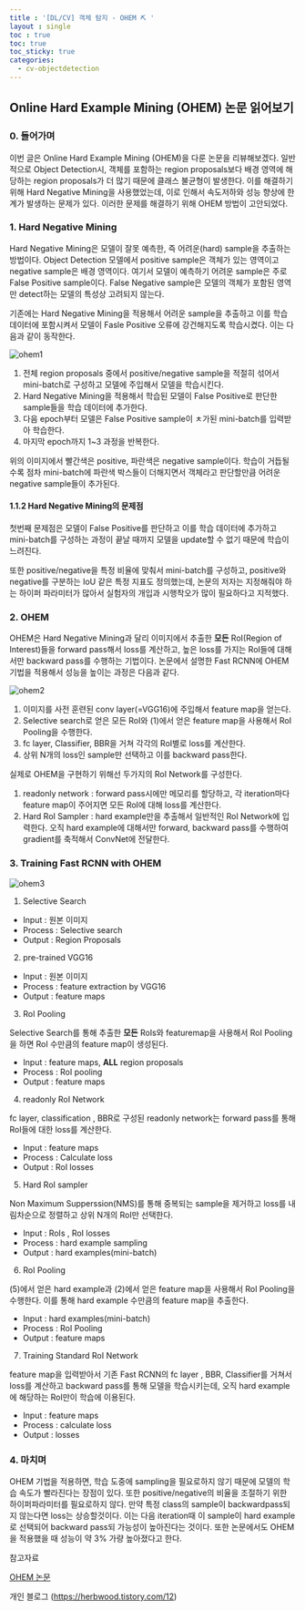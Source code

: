 ```yaml
---
title : '[DL/CV] 객체 탐지 - OHEM ⛏️ '
layout : single
toc : true
toc: true
toc_sticky: true
categories:
  - cv-objectdetection
---
```


## Online Hard Example Mining (OHEM) 논문 읽어보기

### 0. 들어가며

이번 글은 Online Hard Example Mining (OHEM)을 다룬 논문을 리뷰해보겠다. 일반적으로 Object Detection시, 객체를 포함하는 region proposals보다 배경 영역에 해당하는 region proposals가 더 많기 때문에 클래스 불균형이 발생한다. 이를 해결하기 위해 Hard Negative Mining을 사용했었는데, 이로 인해서 속도저하와 성능 향상에 한계가 발생하는 문제가 있다. 이러한 문제를 해결하기 위해 OHEM 방법이 고안되었다.

### 1. Hard Negative Mining

Hard Negative Mining은 모델이 잘못 예측한, 즉 어려운(hard) sample을 추출하는 방법이다. Object Detection 모델에서 positive sample은 객체가 있는 영역이고 negative sample은 배경 영역이다. 여기서 모델이 예측하기 어려운 sample은 주로 False Positive sample이다. False Negative sample은 모델의 객체가 포함된 영역만 detect하는 모델의 특성상 고려되지 않는다.

기존에는 Hard Negative Mining을 적용해서 어려운 sample을 추출하고 이를 학습 데이터에 포함시켜서 모델이 Fasle Positive 오류에 강건해지도록 학습시켰다. 이는 다음과 같이 동작한다.

![ohem1](https://user-images.githubusercontent.com/77332628/206851662-51dbcbe6-ec70-4a42-9aad-7da0591b1d36.jpeg)

1. 전체 region proposals 중에서 positive/negative sample을 적절히 섞어서 mini-batch로 구성하고 모델에 주입해서 모델을 학습시킨다.
2. Hard Negative Mining을 적용해서 학습된 모델이 False Positive로 판단한 sample들을 학습 데이터에 추가한다. 
3. 다음 epoch부터 모델은 False Positive sample이 ㅊ가된 mini-batch를 입력받아 학습한다.
4. 마지막 epoch까지 1~3 과정을 반복한다.

위의 이미지에서 빨간색은 positive, 파란색은 negative sample이다. 학습이 거듭될수록 점차 mini-batch에 파란색 박스들이 더해지면서 객체라고 판단할만큼 어려운 negative sample들이 추가된다.

#### 1.1.2 Hard Negative Mining의 문제점

첫번째 문제점은 모델이 False Positive를 판단하고 이를 학습 데이터에 추가하고 mini-batch를 구성하는 과정이 끝날 때까지 모델을 update할 수 없기 때문에 학습이 느려진다.

또한 positive/negative을 특정 비율에 맞춰서 mini-batch를 구성하고, positive와 negative를 구분하는 IoU 같은 특정 지표도 정의했는데, 논문의 저자는 지정해줘야 하는 하이퍼 파라미터가 많아서 실험자의 개입과 시행착오가 많이 필요하다고 지적했다.

### 2. OHEM
OHEM은 Hard Negative Mining과 달리 이미지에서 추출한 **모든** RoI(Region of Interest)들을 forward pass해서 loss를 계산하고, 높은 loss를 가지는 RoI들에 대해서만 backward pass를 수행하는 기법이다. 논문에서 설명한 Fast RCNN에 OHEM 기법을 적용해서 성능을 높이는 과정은 다음과 같다.

![ohem2](https://user-images.githubusercontent.com/77332628/206851665-8ec140c0-d7b1-4bf6-97ba-f9395d090617.png)

1. 이미지를 사전 훈련된 conv layer(=VGG16)에 주입해서 feature map을 얻는다.
2. Selective search로 얻은 모든 RoI와 (1)에서 얻은 feature map을 사용해서 RoI Pooling을 수행한다.
3. fc layer, Classifier, BBR을 거쳐 각각의 RoI별로 loss를 계산한다.
4. 상위 N개의 loss인 sample만 선택하고 이를 backward pass한다.

실제로 OHEM을 구현하기 위해선 두가지의 RoI Network를 구성한다. 
1. readonly network : forward pass시에만 메모리를 할당하고, 각 iteration마다 feature map이 주어지면 모든 RoI에 대해 loss를 계산한다.
2. Hard RoI Sampler : hard example만을 추출해서 일반적인 RoI Network에 입력한다. 오직 hard example에 대해서만 forward, backward pass를 수행하여 gradient를 축적해서 ConvNet에 전달한다.

### 3. Training Fast RCNN with OHEM

![ohem3](https://user-images.githubusercontent.com/77332628/206851669-7fb9db2b-8bf3-401d-8c32-c099275bc38a.png)

1) Selective Search

* Input : 원본 이미지
* Process : Selective search
* Output : Region Proposals

2) pre-trained VGG16
* Input : 원본 이미지
* Process : feature extraction by VGG16
* Output : feature maps

3) RoI Pooling

Selective Search를 통해 추출한 **모든** RoIs와 featuremap을 사용해서 RoI Pooling을 하면 RoI 수만큼의 feature map이 생성된다.

* Input : feature maps, **ALL** region proposals
* Process : RoI pooling
* Output : feature maps

4) readonly RoI Network

fc layer, classification , BBR로 구성된 readonly network는 forward pass를 통해 RoI들에 대한 loss를 계산한다.

* Input : feature maps
* Process : Calculate loss
* Output : RoI losses

5) Hard RoI sampler

Non Maximum Supperssion(NMS)를 통해 중복되는 sample을 제거하고 loss를 내림차순으로 정렬하고 상위 N개의 RoI만 선택한다.

* Input : RoIs , RoI losses
* Process : hard example sampling
* Output : hard examples(mini-batch)

6) RoI Pooling

(5)에서 얻은 hard example과 (2)에서 얻은 feature map을 사용해서 RoI Pooling을 수행한다. 이를 통해 hard example 수만큼의 feature map을 추출한다.
* Input : hard examples(mini-batch)
* Process : RoI Pooling
* Output : feature maps

7) Training Standard RoI Network

feature map을 입력받아서 기존 Fast RCNN의 fc layer , BBR, Classifier를 거쳐서 loss를 계산하고 backward pass를 통해 모델을 학습시키는데, 오직 hard example에 해당하는 RoI만이 학습에 이용된다.

* Input : feature maps
* Process : calculate loss 
* Output : losses

### 4. 마치며
OHEM 기법을 적용하면, 학습 도중에 sampling을 필요로하지 않기 때문에 모델의 학습 속도가 빨라진다는 장점이 있다. 또한 positive/negative의 비율을 조절하기 위한 하이퍼파라미터를 필요로하지 않다. 만약 특정 class의 sample이 backwardpass되지 않는다면 loss는 상승할것이다. 이는 다음 iteration때 이 sample이 hard example로 선택되어 backward pass되 가능성이 높아진다는 것이다. 또한 논문에서도 OHEM을 적용했을 때 성능이 약 3% 가량 높아졌다고 한다.

참고자료

[OHEM 논문](https://arxiv.org/pdf/1604.03540.pdf)

개인 블로그 (https://herbwood.tistory.com/12)
